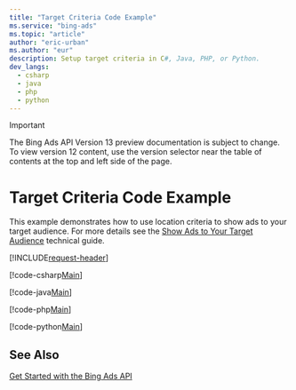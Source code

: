 ```yaml
---
title: "Target Criteria Code Example"
ms.service: "bing-ads"
ms.topic: "article"
author: "eric-urban"
ms.author: "eur"
description: Setup target criteria in C#, Java, PHP, or Python.
dev_langs:
  - csharp
  - java
  - php
  - python
---
```

> [!IMPORTANT]
> The Bing Ads API Version 13 preview documentation is subject to change. To view version 12 content, use the version selector near the table of contents at the top and left side of the page.

# Target Criteria Code Example
This example demonstrates how to use location criteria to show ads to your target audience. For more details see the [Show Ads to Your Target Audience](show-ads-target-audience.md) technical guide. 

[!INCLUDE[request-header](./includes/code-tips.md)]

[!code-csharp[Main](../../../BingAds-dotNet-SDK/examples/BingAdsExamples/BingAdsExamplesLibrary/v13/TargetCriteria.cs)]

[!code-java[Main](../../../BingAds-Java-SDK/examples/BingAdsDesktopApp/src/main/java/com/microsoft/bingads/examples/v13/TargetCriteria.java)]

[!code-php[Main](../../../BingAds-PHP-SDK/samples/V13/TargetCriteria.php)]

[!code-python[Main](../../../BingAds-Python-SDK/examples/v13/target_criteria.py)]

## See Also
[Get Started with the Bing Ads API](get-started.md)  

